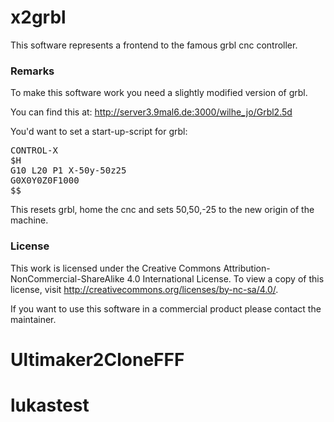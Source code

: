 x2grbl
======

This software represents a frontend to the famous grbl cnc controller.


### Remarks

To make this software work you need a slightly modified version of grbl.

You can find this at:
    http://server3.9mal6.de:3000/wilhe_jo/Grbl2.5d


You'd want to set a start-up-script for grbl:
<pre>
CONTROL-X
$H
G10 L20 P1 X-50y-50z25
G0X0Y0Z0F1000
$$
</pre>

This resets grbl, home the cnc and sets 50,50,-25 to the new origin of the machine.

### License

This work is licensed under the
Creative Commons Attribution-NonCommercial-ShareAlike 4.0 International License.
To view a copy of this license, visit http://creativecommons.org/licenses/by-nc-sa/4.0/.


If you want to use this software in a commercial product please contact the maintainer.
# Ultimaker2CloneFFF
# lukastest
